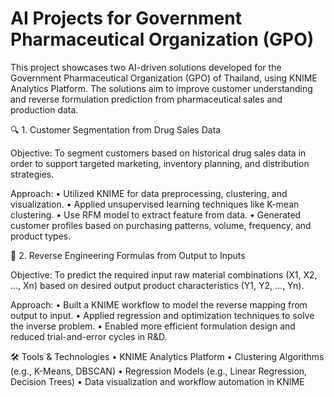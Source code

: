 # AI Projects for Government Pharmaceutical Organization (GPO)

This project showcases two AI-driven solutions developed for the Government Pharmaceutical Organization (GPO) of Thailand, using KNIME Analytics Platform. The solutions aim to improve customer understanding and reverse formulation prediction from pharmaceutical sales and production data.

🔍 1. Customer Segmentation from Drug Sales Data

Objective:
To segment customers based on historical drug sales data in order to support targeted marketing, inventory planning, and distribution strategies.

Approach:
	• Utilized KNIME for data preprocessing, clustering, and visualization.
	• Applied unsupervised learning techniques like K-mean clustering.
  	• Use RFM model to extract feature from data.
	• Generated customer profiles based on purchasing patterns, volume, frequency, and product types.

🔁 2. Reverse Engineering Formulas from Output to Inputs

Objective:
To predict the required input raw material combinations (X1, X2, …, Xn) based on desired output product characteristics (Y1, Y2, …, Yn).

Approach:
	• Built a KNIME workflow to model the reverse mapping from output to input.
	• Applied regression and optimization techniques to solve the inverse problem.
	• Enabled more efficient formulation design and reduced trial-and-error cycles in R&D.

🛠️ Tools & Technologies
	• KNIME Analytics Platform
	• Clustering Algorithms (e.g., K-Means, DBSCAN)
	• Regression Models (e.g., Linear Regression, Decision Trees)
	• Data visualization and workflow automation in KNIME
